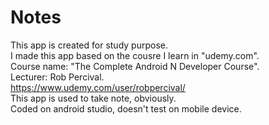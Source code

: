 # Notes
This app is created for study purpose.<br/>
I made this app based on the cousre I learn in "udemy.com".<br/>
Course name: "The Complete Android N Developer Course".<br/>
Lecturer: Rob Percival.<br/>
https://www.udemy.com/user/robpercival/<br/>
This app is used to take note, obviously.<br/>
Coded on android studio, doesn't test on mobile device.<br/>